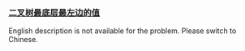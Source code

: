 ### [二叉树最底层最左边的值](https://leetcode.com/problems/LwUNpT)

<p>English description is not available for the problem. Please switch to Chinese.</p>
